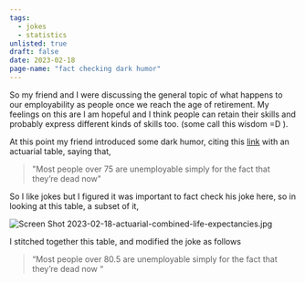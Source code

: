 ```yaml
---
tags:
  - jokes
  - statistics
unlisted: true
draft: false
date: 2023-02-18
page-name: "fact checking dark humor"
---
```

So my friend and I were discussing the general topic of what happens to our employability as people once we reach the age of retirement. My feelings on this are I am hopeful and I think people can retain their skills and probably express different kinds of skills too. (some call this wisdom =D ).

At this point my friend introduced some dark humor, citing this  [link](https://www.ssa.gov/oact/STATS/table4c6.html#fn1) with an actuarial table, saying that,   

> "Most people over 75 are unemployable simply for the fact that they’re dead now"

So I like jokes but I figured it was important to fact check his joke here, so in looking at this table, a subset of it, 

![Screen Shot 2023-02-18-actuarial-combined-life-expectancies.jpg](../assets/Screen_Shot_2023-02-18-actuarial-combined-life-expectancies_1676738790422_0.jpg)

I stitched together this table, and modified the joke as follows 

> “Most people over 80.5 are unemployable simply for the fact that they’re dead now “

